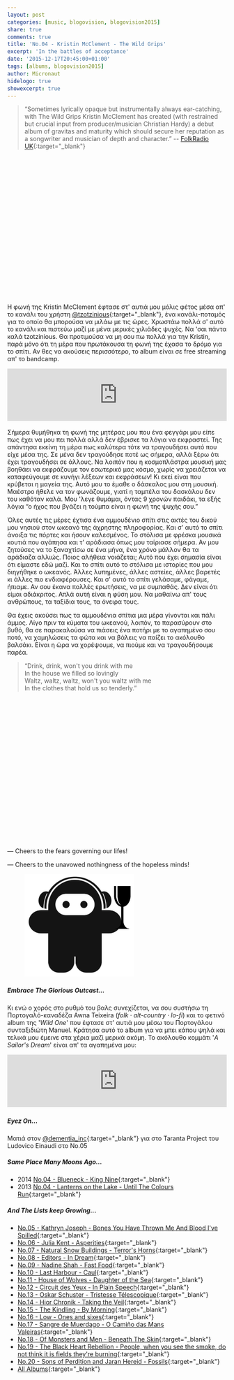 ```yaml
---
layout: post
categories: [music, blogovision, blogovision2015]
share: true
comments: true
title: 'No.04 - Kristin McClement - The Wild Grips'
excerpt: 'In the battles of acceptance'
date: '2015-12-17T20:45:00+01:00'
tags: [albums, blogovision2015]
author: Micronaut
hidelogo: true
showexcerpt: true
---
```

>&ldquo;Sometimes lyrically opaque but instrumentally always ear-catching, with The Wild Grips Kristin McClement has created (with restrained but crucial input from producer/musician Christian Hardy) a debut album of gravitas and maturity which should secure her reputation as a songwriter and musician of depth and character.&rdquo; -- [FolkRadio UK](http://www.folkradio.co.uk/2015/03/kristin-mcclement-the-wild-grips){:target="_blank"}

<iframe class="invisible center" width="70%" height="320" src="about:blank" data-src="https://www.youtube.com/embed/_yPHlwqY7e4" frameborder="0">&nbsp;</iframe>

Η φωνή της Kristin McClement έφτασε στ' αυτιά μου μόλις φέτος μέσα απ' το κανάλι του χρήστη [@tzotzinious](https://www.youtube.com/channel/UC-cSXjGlG90Gw8VDTwsL06g){:target="_blank"}, ένα κανάλι-ποταμός για το οποίο θα μπορούσα να μιλάω με τις ώρες. Χρωστάω πολλά σ' αυτό το κανάλι και πιστεύω μαζί με μένα μερικές χιλιάδες ψυχές. Να 'σαι πάντα καλά tzotzinious. Θα προτιμούσα να μη σου πω πολλά για την Kristin, παρά μόνο ότι τη μέρα που πρωτάκουσα τη φωνή της έχασα το δρόμο για το σπίτι. Αν θες να ακούσεις περισσότερο, το album είναι σε free streaming απ' το bandcamp. 

<iframe style="border: 0; width: 100%; height: 120px;" src="https://bandcamp.com/EmbeddedPlayer/album=2893054752/size=large/bgcol=ffffff/linkcol=0687f5/tracklist=false/artwork=small/track=3359943704/transparent=true/" seamless><a href="http://kristinmcclement.bandcamp.com/album/the-wild-grips">The Wild Grips by Kristin McClement</a></iframe>

Σήμερα θυμήθηκα τη φωνή της μητέρας μου που ένα φεγγάρι μου είπε πως έχει να μου πει πολλά αλλά δεν έβρισκε τα λόγια να εκφραστεί. Της απάντησα εκείνη τη μέρα πως καλύτερα τότε να τραγουδήσει αυτό που είχε μέσα της. Σε μένα δεν τραγούδησε ποτέ ως σήμερα, αλλά ξέρω ότι έχει τραγουδήσει σε άλλους. Να λοιπόν που η κοσμοπλάστρα μουσική μας βοηθάει να εκφράζουμε τον εσωτερικό μας κόσμο, χωρίς να χρειάζεται να καταφεύγουμε σε κυνήγι λέξεων και εκφράσεων! Κι εκεί είναι που κρύβεται η μαγεία της. Αυτό μου το έμαθε ο δάσκαλος μου στη μουσική. Μαέστρο ήθελε να τον φωνάζουμε, γιατί η ταμπέλα του δασκάλου δεν του καθόταν καλά. Μου 'λεγε θυμάμαι, όντας 9 χρονών παιδάκι, τα εξής λόγια  &ldquo;ο ήχος που βγάζει η τούμπα είναι η φωνή της ψυχής σου.&rdquo;

Όλες αυτές τις μέρες έχτισα ένα αμμουδένιo σπίτι στις ακτές του δικού μου νησιού στον ωκεανό της άχρηστης πληροφορίας. Και σ' αυτό το σπίτι άνοιξα τις πόρτες και ήσουν καλεσμένος. Το στόλισα με φρέσκα μουσικά κουτιά που αγάπησα και τ' αράδιασα όπως μου ταίριασε σήμερα. Αν μου ζητούσες να το ξαναχτίσω σε ένα μήνα, ένα χρόνο μάλλον θα τα αράδιαζα αλλιώς. Ποιος αλήθεια νοιάζεται; Αυτό που έχει σημασία είναι ότι είμαστε εδώ μαζί. Και το σπίτι αυτό το στόλισα με ιστορίες που μου διηγήθηκε ο ωκεανός. Άλλες λυπημένες, άλλες αστείες, άλλες βαρετές κι άλλες πιο ενδιαφέρουσες. Και σ' αυτό το σπίτι γελάσαμε, φάγαμε, ήπιαμε. Αν σου έκανα πολλές ερωτήσεις, να με συμπαθάς. Δεν είναι ότι είμαι αδιάκριτος. Απλά αυτή είναι η φύση μου. Να μαθαίνω απ' τους ανθρώπους, τα ταξίδια τους, τα όνειρα τους.

Θα έχεις ακούσει πως τα αμμουδένια σπίτια μια μέρα γίνονται και πάλι άμμος. Λίγο πριν τα κύματα του ωκεανού, λοιπόν, το παρασύρουν στο βυθό, θα σε παρακαλούσα να πιάσεις ένα ποτήρι με το αγαπημένο σου ποτό, να χαμηλώσεις τα φώτα και να βάλεις να παίζει το ακόλουθο βαλσάκι. Είναι η ώρα να χορέψουμε, να πιούμε και να τραγουδήσουμε παρέα.

>&ldquo;Drink, drink, won't you drink with me<br/>
>In the house we filled so lovingly<br/>
>Waltz, waltz, waltz, won't you waltz with me<br/>
>In the clothes that hold us so tenderly.&rdquo;

<iframe class="invisible center" width="70%" height="325" src="about:blank" data-src="https://www.youtube.com/embed/wp11HYcEokc" frameborder="0">&nbsp;</iframe>

&#8212; Cheers to the fears governing our lifes!
 
 &#8212; Cheers to the unavowed nothingness of the hopeless minds!

<figure class="center">
	<a href="/images/micronaut-goblet.png"><img src="/images/micronaut-goblet.png" alt="micronaut-goblet" /></a>
</figure>

<div class="text-divider"></div>

##### Embrace The Glorious Outcast...

Κι ενώ ο χορός στο ρυθμό του βαλς συνεχίζεται, να σου συστήσω τη Πορτογαλό-καναδέζα Awna Teixeira (*folk · alt-country · lo-fi*)  και το φετινό album της '*Wild One*' που έφτασε στ' αυτιά μου μέσω του Πορτογάλου συνταξιδιώτη Manuel. Κράτησα αυτό το album για να μπει κάπου ψηλά και τελικά μου έμεινε στα χέρια μαζί μερικά ακόμη. Το ακόλουθο κομμάτι '*A Sailor's Dream*' είναι απ' τα αγαπημένα μου:

<iframe style="border: 0; width: 100%; height: 120px;" src="https://bandcamp.com/EmbeddedPlayer/album=1845474346/size=large/bgcol=ffffff/linkcol=0687f5/tracklist=false/artwork=small/track=206019512/transparent=true/" seamless><a href="http://awnateixeira.bandcamp.com/album/wild-one">Wild One by Awna Teixeira</a></iframe>

<div class="text-divider"></div>

##### <i class="fa fa-hand-o-right"></i> Eyez Οn...

Ματιά στον [@dementia_inc](http://avatonkortez.blogspot.nl/2015/12/to-4-dementiaincludovico-einaudi.html){:target="_blank"} για στο Taranta Project του Ludovico Einaudi στο Νο.05

##### <i class="fa fa-hand-o-right"></i> Same Place Many Moons Ago...

* 2014 [No.04 - Blueneck - King Nine](/music/blogovision/blogovision2014/blogovision2014-no04){:target="_blank"}
* 2013 [No.04 - Lanterns on the Lake - Until The Colours Run](/music/blogovision/blogovision2013/blogovision2013-no04){:target="_blank"}

##### <i class="fa fa-hand-o-right"></i> And The Lists keep Growing...

* [No.05 - Kathryn Joseph - Bones You Have Thrown Me And Blood I've Spilled](/music/blogovision/blogovision2015/blogovision2015-no05){:target="_blank"}
* [No.06 - Julia Kent - Asperities](/music/blogovision/blogovision2015/blogovision2015-no06){:target="_blank"}
* [No.07 - Natural Snow Buildings - Terror's Horns](/music/blogovision/blogovision2015/blogovision2015-no07){:target="_blank"}
* [No.08 - Editors - In Dream](/music/blogovision/blogovision2015/blogovision2015-no08){:target="_blank"}
* [No.09 - Nadine Shah - Fast Food](/music/blogovision/blogovision2015/blogovision2015-no09){:target="_blank"}
* [No.10 - Last Harbour - Caul](/music/blogovision/blogovision2015/blogovision2015-no10){:target="_blank"}
* [No.11 - House of Wolves - Daughter of the Sea](/music/blogovision/blogovision2015/blogovision2015-no11){:target="_blank"}
* [No.12 - Circuit des Yeux - In Plain Speech](/music/blogovision/blogovision2015/blogovision2015-no12){:target="_blank"}
* [No.13 - Oskar Schuster - Tristesse Télescopique](/music/blogovision/blogovision2015/blogovision2015-no13){:target="_blank"}
* [No.14 - Hior Chronik - Taking the Veil](/music/blogovision/blogovision2015/blogovision2015-no14){:target="_blank"}
* [No.15 - The Kindling - By Morning](/music/blogovision/blogovision2015/blogovision2015-no15){:target="_blank"}
* [No.16 - Low - Ones and sixes](/music/blogovision/blogovision2015/blogovision2015-no16){:target="_blank"}
* [No.17 - Sangre de Muerdago - O Camiño das Mans Valeiras](/music/blogovision/blogovision2015/blogovision2015-no17){:target="_blank"}
* [No.18 - Of Monsters and Men - Beneath The Skin](/music/blogovision/blogovision2015/blogovision2015-no18){:target="_blank"}
* [No.19 - The Black Heart Rebellion - People, when you see the smoke, do not think it is fields they're burning](/music/blogovision/blogovision2015/blogovision2015-no19){:target="_blank"}
* [No.20 - Sons of Perdition and Jaran Hereid - Fossils](/music/blogovision/blogovision2015/blogovision2015-no20){:target="_blank"}
* [All Albums](/music/albums/2015){:target="_blank"}